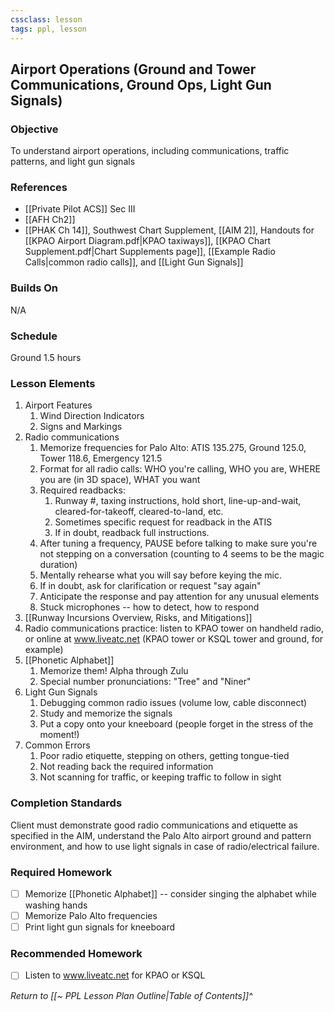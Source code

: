```yaml
---
cssclass: lesson
tags: ppl, lesson
---
```

## Airport Operations (Ground and Tower Communications, Ground Ops, Light Gun Signals)

### Objective
To understand airport operations, including communications, traffic patterns, and light gun signals

### References
- [[Private Pilot ACS]] Sec III
- [[AFH Ch2]]
- [[PHAK Ch 14]], Southwest Chart Supplement, [[AIM 2]], Handouts for [[KPAO Airport Diagram.pdf|KPAO taxiways]], [[KPAO Chart Supplement.pdf|Chart Supplements page]], [[Example Radio Calls|common radio calls]], and [[Light Gun Signals]]

### Builds On
N/A

### Schedule
Ground 1.5 hours

### Lesson Elements
1. Airport Features
	1. Wind Direction Indicators
	2. Signs and Markings
2. Radio communications
	1. Memorize frequencies for Palo Alto: ATIS 135.275, Ground 125.0, Tower 118.6, Emergency 121.5
	2. Format for all radio calls: WHO you're calling, WHO you are, WHERE you are (in 3D space), WHAT you want
	3. Required readbacks: 
		1. Runway #, taxing instructions, hold short, line-up-and-wait, cleared-for-takeoff, cleared-to-land, etc.
		2. Sometimes specific request for readback in the ATIS
		3. If in doubt, readback full instructions.
	4. After tuning a frequency, PAUSE before talking to make sure you're not stepping on a conversation (counting to 4 seems to be the magic duration)
	5. Mentally rehearse what you will say before keying the mic.
	6. If in doubt, ask for clarification or request "say again"
	7. Anticipate the response and pay attention for any unusual elements
	8. Stuck microphones -- how to detect, how to respond
3. [[Runway Incursions Overview, Risks, and Mitigations]]
4. Radio communications practice: listen to KPAO tower on handheld radio, or online at www.liveatc.net (KPAO tower or KSQL tower and ground, for example)
5. [[Phonetic Alphabet]]
	1. Memorize them! Alpha through Zulu
	2. Special number pronunciations: "Tree" and "Niner"
6. Light Gun Signals
	1. Debugging common radio issues (volume low, cable disconnect)
	2. Study and memorize the signals
	3. Put a copy onto your kneeboard (people forget in the stress of the moment!)
7. Common Errors
	1. Poor radio etiquette, stepping on others, getting tongue-tied
	2. Not reading back the required information
	3. Not scanning for traffic, or keeping traffic to follow in sight

### Completion Standards
Client must demonstrate good radio communications and etiquette as specified in the AIM, understand the Palo Alto airport ground and pattern environment, and how to use light signals in case of radio/electrical failure.

### Required Homework
- [ ] Memorize [[Phonetic Alphabet]] -- consider singing the alphabet while washing hands
- [ ] Memorize Palo Alto frequencies
- [ ] Print light gun signals for kneeboard

### Recommended Homework 
- [ ] Listen to www.liveatc.net for KPAO or KSQL


*Return to [[~ PPL Lesson Plan Outline|Table of Contents]]^*